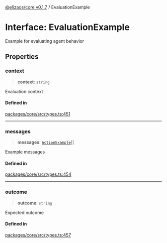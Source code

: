 [@elizaos/core v0.1.7](../index.md) / EvaluationExample

# Interface: EvaluationExample

Example for evaluating agent behavior

## Properties

### context

> **context**: `string`

Evaluation context

#### Defined in

[packages/core/src/types.ts:451](https://github.com/JoeyKhd/eliza/blob/main/packages/core/src/types.ts#L451)

***

### messages

> **messages**: [`ActionExample`](ActionExample.md)[]

Example messages

#### Defined in

[packages/core/src/types.ts:454](https://github.com/JoeyKhd/eliza/blob/main/packages/core/src/types.ts#L454)

***

### outcome

> **outcome**: `string`

Expected outcome

#### Defined in

[packages/core/src/types.ts:457](https://github.com/JoeyKhd/eliza/blob/main/packages/core/src/types.ts#L457)
